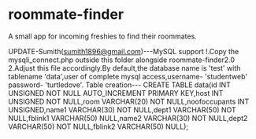 roommate-finder
===============

A small app for incoming freshies to find their roommates.

UPDATE-Sumith(sumith1896@gmail.com)---MySQL support
!.Copy the mysqli_connect.php outside this folder alongside roommate-finder2.0
2.Adjust this file accordingly.By default,the database name is 'test' with tablename 'data',user of 
complete mysql access,username- 'studentweb' password- 'turtledove'.
Table creation---
CREATE TABLE data(id INT UNSIGNED NOT NULL AUTO_INCREMENT PRIMARY KEY,host INT UNSIGNED NOT NULL,room VARCHAR(20) NOT NULL,noofoccupants INT UNSIGNED,name1 VARCHAR(30) NOT NULL,dept1 VARCHAR(50) NOT NULL,fblink1 VARCHAR(50) NULL,name2 VARCHAR(30) NOT NULL,dept2 VARCHAR(50) NOT NULL,fblink2 VARCHAR(50) NULL);


